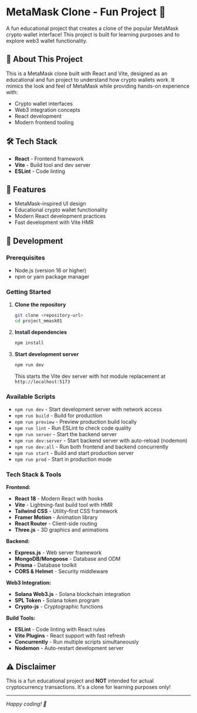 # MetaMask Clone - Fun Project 🦊

A fun educational project that creates a clone of the popular MetaMask crypto wallet interface! This project is built for learning purposes and to explore web3 wallet functionality.

## 🚀 About This Project

This is a MetaMask clone built with React and Vite, designed as an educational and fun project to understand how crypto wallets work. It mimics the look and feel of MetaMask while providing hands-on experience with:

- Crypto wallet interfaces
- Web3 integration concepts
- React development
- Modern frontend tooling

## 🛠️ Tech Stack

- **React** - Frontend framework
- **Vite** - Build tool and dev server
- **ESLint** - Code linting

## 🎯 Features

- MetaMask-inspired UI design
- Educational crypto wallet functionality
- Modern React development practices
- Fast development with Vite HMR

## 🚧 Development

### Prerequisites
- Node.js (version 16 or higher)
- npm or yarn package manager

### Getting Started

1. **Clone the repository**
   ```bash
   git clone <repository-url>
   cd project_mmask01
   ```

2. **Install dependencies**
   ```bash
   npm install
   ```

3. **Start development server**
   ```bash
   npm run dev
   ```
   This starts the Vite dev server with hot module replacement at `http://localhost:5173`

### Available Scripts

- `npm run dev` - Start development server with network access
- `npm run build` - Build for production
- `npm run preview` - Preview production build locally
- `npm run lint` - Run ESLint to check code quality
- `npm run server` - Start the backend server
- `npm run dev:server` - Start backend server with auto-reload (nodemon)
- `npm run dev:all` - Run both frontend and backend concurrently
- `npm run start` - Build and start production server
- `npm run prod` - Start in production mode

### Tech Stack & Tools

**Frontend:**
- **React 18** - Modern React with hooks
- **Vite** - Lightning-fast build tool with HMR
- **Tailwind CSS** - Utility-first CSS framework
- **Framer Motion** - Animation library
- **React Router** - Client-side routing
- **Three.js** - 3D graphics and animations

**Backend:**
- **Express.js** - Web server framework
- **MongoDB/Mongoose** - Database and ODM
- **Prisma** - Database toolkit
- **CORS & Helmet** - Security middleware

**Web3 Integration:**
- **Solana Web3.js** - Solana blockchain integration
- **SPL Token** - Solana token program
- **Crypto-js** - Cryptographic functions

**Build Tools:**
- **ESLint** - Code linting with React rules
- **Vite Plugins** - React support with fast refresh
- **Concurrently** - Run multiple scripts simultaneously
- **Nodemon** - Auto-restart development server

## ⚠️ Disclaimer

This is a fun educational project and **NOT** intended for actual cryptocurrency transactions. It's a clone for learning purposes only!

---

*Happy coding! 🎉*
